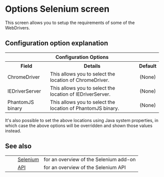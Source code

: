 # Options Selenium screen #

This screen allows you to setup the requirements of some of the WebDrivers.


## Configuration option explanation ##

<table> 
 <tbody>
  <tr> 
   <th colspan="3">Configuration Options</th> 
  </tr> 
  <tr> 
   <th>Field</th> 
   <th>Details</th> 
   <th>Default</th> 
  </tr> 
  <tr> 
   <td>ChromeDriver</td> 
   <td>This allows you to select the location of ChromeDriver.</td> 
   <td align="center">(None)</td> 
  </tr> 
  <tr> 
   <td>IEDriverServer</td> 
   <td>This allows you to select the location of IEDriverServer.</td> 
   <td align="center">(None)</td> 
  </tr> 
  <tr> 
   <td>PhantomJS binary</td> 
   <td>This allows you to select the location of PhantomJS binary.</td> 
   <td align="center">(None)</td> 
  </tr> 
 </tbody>
</table>

It's also possible to set the above locations using Java system properties, in which case the above options will be overridden and shown those values instead.

## See also ##

<table> 
 <tbody>
  <tr> 
   <td>&nbsp;&nbsp;&nbsp;&nbsp;</td> 
   <td><a href="HelpAddonsSeleniumIntro" rel="nofollow">Selenium</a></td> 
   <td>for an overview of the Selenium add-on</td> 
  </tr> 
  <tr> 
   <td>&nbsp;&nbsp;&nbsp;&nbsp;</td> 
   <td><a href="HelpAddonsSeleniumApi" rel="nofollow">API</a></td> 
   <td>for an overview of the Selenium API</td> 
  </tr> 
 </tbody>
</table>